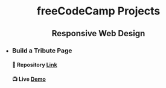 <h1 style="text-align:center">freeCodeCamp Projects</h1>

<h2 style="text-align:center">Responsive Web Design</h2>

- ### Build a Tribute Page
    #### :link: Repository [Link](https://github.com/VanshSh/Tribute-Page-FreeCodeCamp)
    
    #### :tv:   Live [Demo](https://codepen.io/vanshsh/full/bGqLgzM) 
